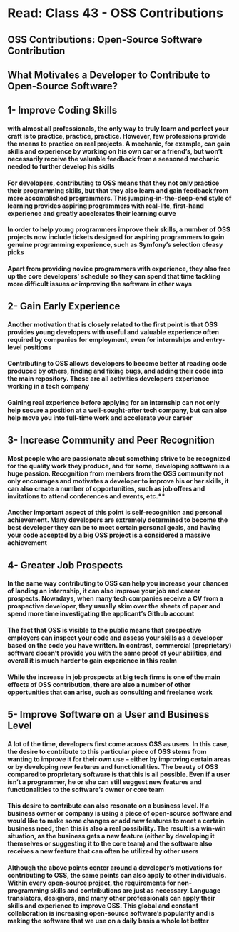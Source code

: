 # Read: Class 43 - OSS Contributions

## OSS Contributions: Open-Source Software Contribution

## What Motivates a Developer to Contribute to Open-Source Software?

## 1- Improve Coding Skills

#### with almost all professionals, the only way to truly learn and perfect your craft is to practice, practice, practice. However, few professions provide the means to practice on real projects. A mechanic, for example, can gain skills and experience by working on his own car or a friend’s, but won’t necessarily receive the valuable feedback from a seasoned mechanic needed to further develop his skills

#### For developers, contributing to OSS means that they not only practice their programming skills, but that they also learn and gain feedback from more accomplished programmers. This jumping-in-the-deep-end style of learning provides aspiring programmers with real-life, first-hand experience and greatly accelerates their learning curve

#### In order to help young programmers improve their skills, a number of OSS projects now include tickets designed for aspiring programmers to gain genuine programming experience, such as Symfony’s selection ofeasy picks

#### Apart from providing novice programmers with experience, they also free up the core developers’ schedule so they can spend that time tackling more difficult issues or improving the software in other ways

## 2- Gain Early Experience

#### Another motivation that is closely related to the first point is that OSS provides young developers with useful and valuable experience often required by companies for employment, even for internships and entry-level positions

#### Contributing to OSS allows developers to become better at reading code produced by others, finding and fixing bugs, and adding their code into the main repository. These are all activities developers experience working in a tech company

#### Gaining real experience before applying for an internship can not only help secure a position at a well-sought-after tech company, but can also help move you into full-time work and accelerate your career

## 3- Increase Community and Peer Recognition

#### Most people who are passionate about something strive to be recognized for the quality work they produce, and for some, developing software is a huge passion. Recognition from members from the OSS community not only encourages and motivates a developer to improve his or her skills, it can also create a number of opportunities, such as job offers and invitations to attend conferences and events, etc.**

#### Another important aspect of this point is self-recognition and personal achievement. Many developers are extremely determined to become the best developer they can be to meet certain personal goals, and having your code accepted by a big OSS project is a considered a massive achievement

## 4- Greater Job Prospects

#### In the same way contributing to OSS can help you increase your chances of landing an internship, it can also improve your job and career prospects. Nowadays, when many tech companies receive a CV from a prospective developer, they usually skim over the sheets of paper and spend more time investigating the applicant’s Github account

#### The fact that OSS is visible to the public means that prospective employers can inspect your code and assess your skills as a developer based on the code you have written. In contrast, commercial (proprietary) software doesn’t provide you with the same proof of your abilities, and overall it is much harder to gain experience in this realm

#### While the increase in job prospects at big tech firms is one of the main effects of OSS contribution, there are also a number of other opportunities that can arise, such as consulting and freelance work

## 5- Improve Software on a User and Business Level

#### A lot of the time, developers first come across OSS as users. In this case, the desire to contribute to this particular piece of OSS stems from wanting to improve it for their own use – either by improving certain areas or by developing new features and functionalities. The beauty of OSS compared to proprietary software is that this is all possible. Even if a user isn’t a programmer, he or she can still suggest new features and functionalities to the software’s owner or core team

#### This desire to contribute can also resonate on a business level. If a business owner or company is using a piece of open-source software and would like to make some changes or add new features to meet a certain business need, then this is also a real possibility. The result is a win-win situation, as the business gets a new feature (either by developing it themselves or suggesting it to the core team) and the software also receives a new feature that can often be utilized by other users

#### Although the above points center around a developer’s motivations for contributing to OSS, the same points can also apply to other individuals. Within every open-source project, the requirements for non-programming skills and contributions are just as necessary. Language translators, designers, and many other professionals can apply their skills and experience to improve OSS. This global and constant collaboration is increasing open-source software’s popularity and is making the software that we use on a daily basis a whole lot better
